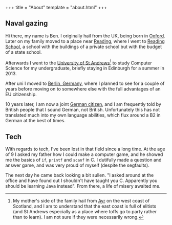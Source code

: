 +++
title = "About"
template = "about.html"
+++
## Naval gazing
Hi there, my name is Ben. I originally hail from the UK, being born in [Oxford](https://en.wikipedia.org/wiki/Oxford). Later on my family moved to a place near [Reading](https://en.wikipedia.org/wiki/Reading,_Berkshire), where I went to [Reading School](https://en.wikipedia.org/wiki/Reading_School), a school with the buildings of a private school but with the budget of a state school.

Afterwards I went to the [University of St Andrews](https://en.wikipedia.org/wiki/St_Andrews)[^sta] to study Computer Science for my undergraduate, briefly staying in Edinburgh for a summer in 2013. 

[^sta]: My mother's side of the family hail from [Ayr](https://en.wikipedia.org/wiki/Ayr) on the west coast of Scotland, and I am to understand that the east coast is full of elitists (and St Andrews especially as a place where toffs go to party rather than to learn). I am not sure if they were necessarily wrong.

After uni I moved to [Berlin, Germany](https://en.wikipedia.org/wiki/Berlin), where I planned to see for a couple of years before moving on to somewhere else with the full advantages of an EU citizenship.

10 years later, I am now a joint [German citizen](https://de.wikipedia.org/wiki/Kartoffel), and I am frequently told by British people that I sound German, not British. Unfortunately this has not translated much into my own language abilities, which flux around a B2 in German at the best of times.

## Tech
With regards to tech, I've been lost in that field since a long time. At the age of 9 I asked my father how I could make a computer game, and he showed me the basics of `if`, `printf` and `scanf` in C. I dutifully made a question and answer game, and was very proud of myself (despite the segfaults). 


The next day he came back looking a bit sullen. "I asked around at the office and have found out I shouldn't have taught you C. Apparently you should be learning Java instead". From there, a life of misery awaited me.

